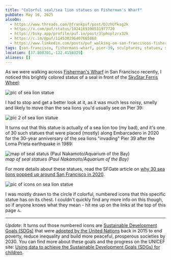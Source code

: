 ```yaml
---
title: "Colorful seal/sea lion statues on Fisherman's Wharf"
pubDate: May 16, 2025
alsoOn:
  - https://www.threads.com/@frankpuf/post/DJzhUfksg2k
  - https://x.com/puf/status/1924169390531977720
  - https://bsky.app/profile/puf.io/post/3lphoplzrx32k
  - https://c.im/@puf/114530296407665868
  - https://www.linkedin.com/posts/puf_walking-on-san-franciscos-fishermans-wharf-activity-7329937229072474112-bh20
tags: [san-francisco, fishermans-wharf, pier-39, sculptures, statues, seals]
location: [37.808701,-122.4158329]
aliases: []
---
```


As we were walking across [Fisherman's Wharf][fishermans-wharf] in San Francisco recently, I noticed this brightly colored status of a seal in front of the [SkyStar Ferris Wheel][skystar]:

![pic of sea lion statue](https://i.imgur.com/dcFcV9o.png)

I had to stop and get a better look at it, as it was much less noisy, smelly and likely to move than the sea lions you'd usually see on Pier 39:

![pic 2 of sea lion statue](https://i.imgur.com/uDX3JMc.png)

It turns out that this statue is actually of a sea lion too (my bad), and it's one of 30 such statues that were placed (mostly) along Embarcadero in 2020 for the 30-year anniversary of the sea lions "invading" Pier 39 after the Loma Prieta earthquake in 1989:

![map of seal status (Paul Nakamoto/Aquarium of the Bay)](https://i.imgur.com/ng6yY9E.png)\
*map of seal statues (Paul Nakamoto/Aquarium of the Bay)*

For more details about these statues, read the SFGate article on [why 30 sea lions popped up around San Francisco in 2020][sfgate-article].

![pic of icons on sea lion statue](https://i.imgur.com/gpLXTVq.png)

I was mostly drawn to the circle if colorful, numbered icons that this specific statue has on its chest. I couldn't quickly find any more info on this though, so if anyone knows what they mean - hit me up on the links at the top of this page 🔝.

---

*Update*: It turns out those numbered icons are [Sustainable Development Goals (SDGs)][unicef-goals] that were [adopted by the United Nations][un-goals] back in 2015 to end poverty, reduce inequality and build more peaceful, prosperous societies by 2030. You can find more about these goals and the progress on the UNICEF site: [Using data to achieve the Sustainable Development Goals (SDGs) for children][unicef-sdgs].



 [fishermans-wharf]: https://www.fishermanswharf.org/
 [skystar]: /socials/2024-12-17-skystar---san-francisco-ferris-wheel
 [sfgate-article]: https://www.sfgate.com/places/article/thirty-sea-lions-San-Francisco-Pier-39-Embarcadero-14995999.php
 [unicef-goals]: https://www.unicef.org/sustainable-development-goals
 [unicef-sdgs]: https://data.unicef.org/sdgs/
 [un-goals]: https://sdgs.un.org/goals